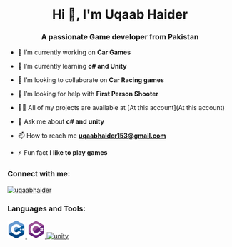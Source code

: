 <h1 align="center">Hi 👋, I'm Uqaab Haider</h1>
<h3 align="center">A passionate Game developer from Pakistan</h3>

- 🔭 I’m currently working on **Car Games**

- 🌱 I’m currently learning **c# and Unity**

- 👯 I’m looking to collaborate on **Car Racing games**

- 🤝 I’m looking for help with **First Person Shooter**

- 👨‍💻 All of my projects are available at [At this account](At this account)

- 💬 Ask me about **c# and unity**

- 📫 How to reach me **uqaabhaider153@gmail.com**

- ⚡ Fun fact **I like to play games**

<h3 align="left">Connect with me:</h3>
<p align="left">
<a href="https://fb.com/uqaabhaider" target="blank"><img align="center" src="https://raw.githubusercontent.com/rahuldkjain/github-profile-readme-generator/master/src/images/icons/Social/facebook.svg" alt="uqaabhaider" height="30" width="40" /></a>
</p>

<h3 align="left">Languages and Tools:</h3>
<p align="left"> <a href="https://www.w3schools.com/cpp/" target="_blank" rel="noreferrer"> <img src="https://raw.githubusercontent.com/devicons/devicon/master/icons/cplusplus/cplusplus-original.svg" alt="cplusplus" width="40" height="40"/> </a> <a href="https://www.w3schools.com/cs/" target="_blank" rel="noreferrer"> <img src="https://raw.githubusercontent.com/devicons/devicon/master/icons/csharp/csharp-original.svg" alt="csharp" width="40" height="40"/> </a> <a href="https://unity.com/" target="_blank" rel="noreferrer"> <img src="https://www.vectorlogo.zone/logos/unity3d/unity3d-icon.svg" alt="unity" width="40" height="40"/> </a> </p>
